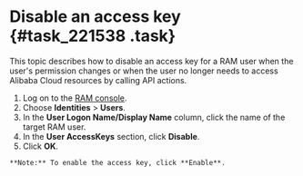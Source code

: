 # Disable an access key {#task_221538 .task}

This topic describes how to disable an access key for a RAM user when the user's permission changes or when the user no longer needs to access Alibaba Cloud resources by calling API actions.

1.   Log on to the [RAM console](https://partners-intl.console.aliyun.com/#/ram). 
2.   Choose **Identities** \> **Users**. 
3.   In the **User Logon Name/Display Name** column, click the name of the target RAM user. 
4.   In the **User AccessKeys** section, click **Disable**. 
5.   Click **OK**. 

    **Note:** To enable the access key, click **Enable**.


